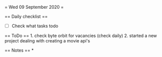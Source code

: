 = Wed 09 September 2020 =

== Daily checklist ==

* [ ] Check what tasks todo

== ToDo ==
    1. check byte orbit for vacancies (check daily)
	2. started a new project dealing with creating a movie api's

== Notes ==
    *

